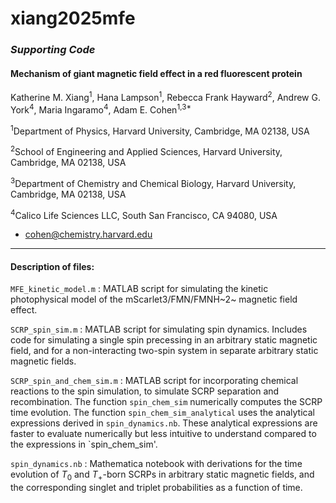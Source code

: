 # xiang2025mfe

### *Supporting Code*

#### Mechanism of giant magnetic field effect in a red fluorescent protein

Katherine M. Xiang<sup>1</sup>, Hana Lampson<sup>1</sup>, Rebecca Frank Hayward<sup>2</sup>, Andrew G. York<sup>4</sup>, Maria Ingaramo<sup>4</sup>, Adam E. Cohen<sup>1,3*</sup> 

<sup>1</sup>Department of Physics, Harvard University, Cambridge, MA 02138, USA

<sup>2</sup>School of Engineering and Applied Sciences, Harvard University, Cambridge, MA 02138, USA

<sup>3</sup>Department of Chemistry and Chemical Biology, Harvard University, Cambridge, MA 02138, USA

<sup>4</sup>Calico Life Sciences LLC, South San Francisco, CA 94080, USA
* cohen@chemistry.harvard.edu

---

#### Description of files:

`MFE_kinetic_model.m` : MATLAB script for simulating the kinetic photophysical model of the mScarlet3/FMN/FMNH~2~ magnetic field effect. 

`SCRP_spin_sim.m` : MATLAB script for simulating spin dynamics. Includes code for simulating a single spin precessing in an arbitrary static magnetic field, and for a non-interacting two-spin system in separate arbitrary static magnetic fields. 

`SCRP_spin_and_chem_sim.m` : MATLAB script for incorporating chemical reactions to the spin simulation,  to simulate SCRP separation and recombination. The function `spin_chem_sim` numerically computes the SCRP time evolution.  The function `spin_chem_sim_analytical` uses the analytical expressions derived in `spin_dynamics.nb`.  These analytical expressions are faster to evaluate numerically but less intuitive to understand compared to the expressions in `spin_chem_sim'.

`spin_dynamics.nb` : Mathematica notebook with derivations for the time evolution of  $T_0$ and $T_+$-born SCRPs in arbitrary static magnetic fields, and the corresponding singlet and triplet probabilities as a function of time. 
